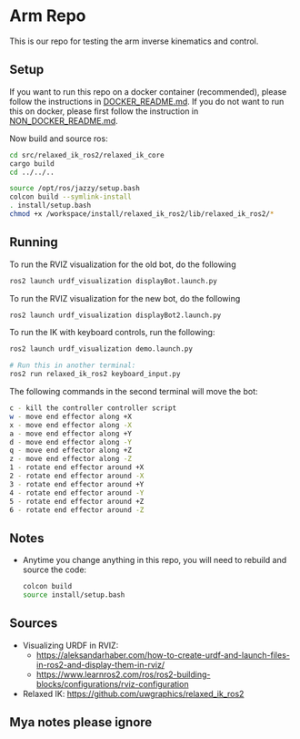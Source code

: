 # Arm Repo

This is our repo for testing the arm inverse kinematics and control.


## Setup
If you want to run this repo on a docker container (recommended), please follow the instructions in [DOCKER_README.md](DOCKER_README.md). If you do not want to run this on docker, please first follow the instruction in  [NON_DOCKER_README.md](/NON_DOCKER_README.md).

Now build and source ros:
```bash
cd src/relaxed_ik_ros2/relaxed_ik_core
cargo build
cd ../../..

source /opt/ros/jazzy/setup.bash
colcon build --symlink-install
. install/setup.bash
chmod +x /workspace/install/relaxed_ik_ros2/lib/relaxed_ik_ros2/*
```
## Running
To run the RVIZ visualization for the old bot, do the following
```bash
ros2 launch urdf_visualization displayBot.launch.py
```

To run the RVIZ visualization for the new bot, do the following
```bash
ros2 launch urdf_visualization displayBot2.launch.py
```

To run the IK with keyboard controls, run the following:
```bash
ros2 launch urdf_visualization demo.launch.py 

# Run this in another terminal:
ros2 run relaxed_ik_ros2 keyboard_input.py 
```

The following commands in the second terminal will move the bot:
```bash
c - kill the controller controller script
w - move end effector along +X
x - move end effector along -X
a - move end effector along +Y
d - move end effector along -Y
q - move end effector along +Z
z - move end effector along -Z
1 - rotate end effector around +X
2 - rotate end effector around -X
3 - rotate end effector around +Y
4 - rotate end effector around -Y
5 - rotate end effector around +Z
6 - rotate end effector around -Z
```

## Notes
* Anytime you change anything in this repo, you will need to rebuild and source the code:
    ```bash
    colcon build
    source install/setup.bash
   
    ```
## Sources
* Visualizing URDF in RVIZ:
    * https://aleksandarhaber.com/how-to-create-urdf-and-launch-files-in-ros2-and-display-them-in-rviz/
    * https://www.learnros2.com/ros/ros2-building-blocks/configurations/rviz-configuration
* Relaxed IK: https://github.com/uwgraphics/relaxed_ik_ros2

## Mya notes please ignore



```